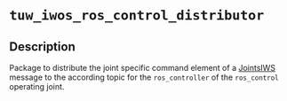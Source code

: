 # `tuw_iwos_ros_control_distributor`

## Description
Package to distribute the joint specific command element of a [JointsIWS](https://github.com/tuw-robotics/tuw_msgs/blob/master/tuw_nav_msgs/msg/JointsIWS.msg) message to the according topic for the `ros_controller` of the `ros_control` operating joint.